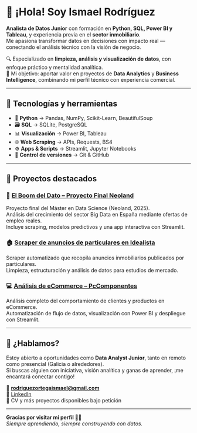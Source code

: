 # 👋 ¡Hola! Soy Ismael Rodríguez

**Analista de Datos Junior** con formación en **Python, SQL, Power BI y Tableau**, y experiencia previa en el **sector inmobiliario**.  
Me apasiona transformar datos en decisiones con impacto real — conectando el análisis técnico con la visión de negocio.

🔍 Especializado en **limpieza, análisis y visualización de datos**, con enfoque práctico y mentalidad analítica.  
🎯 Mi objetivo: aportar valor en proyectos de **Data Analytics** y **Business Intelligence**, combinando mi perfil técnico con experiencia comercial.

---

## 🧰 Tecnologías y herramientas

- 🐍 **Python** → Pandas, NumPy, Scikit-Learn, BeautifulSoup  
- 🗃️ **SQL** → SQLite, PostgreSQL  
- 📊 **Visualización** → Power BI, Tableau  
- 🌐 **Web Scraping** → APIs, Requests, BS4  
- ⚙️ **Apps & Scripts** → Streamlit, Jupyter Notebooks  
- 🧾 **Control de versiones** → Git & GitHub  

---

## 🚀 Proyectos destacados

### 🧠 [El Boom del Dato – Proyecto Final Neoland](https://github.com/ismaelz001/ProyectoFinalNeoland)
Proyecto final del Máster en Data Science (Neoland, 2025).  
Análisis del crecimiento del sector Big Data en España mediante ofertas de empleo reales.  
Incluye scraping, modelos predictivos y una app interactiva con Streamlit.

### 🏠 [Scraper de anuncios de particulares en Idealista](https://github.com/ismaelz001/Particulares_Scraper)
Scraper automatizado que recopila anuncios inmobiliarios publicados por particulares.  
Limpieza, estructuración y análisis de datos para estudios de mercado.

### 💻 [Análisis de eCommerce – PcComponentes](https://github.com/ismaelz001/Proyecto-Final-Bootcamp)
Análisis completo del comportamiento de clientes y productos en eCommerce.  
Automatización de flujo de datos, visualización con Power BI y despliegue con Streamlit.

---

## 💬 ¿Hablamos?

Estoy abierto a oportunidades como **Data Analyst Junior**, tanto en remoto como presencial (Galicia o alrededores).  
Si buscas alguien con iniciativa, visión analítica y ganas de aprender, ¡me encantará conectar contigo!

📧 **rodriguezortegaismael@gmail.com**  
🔗 [LinkedIn](https://www.linkedin.com/in/ismael-rodriguez-b6155165/)  
📁 CV y más proyectos disponibles bajo petición  

---

**Gracias por visitar mi perfil 👨‍💻**  
_Siempre aprendiendo, siempre construyendo con datos._
